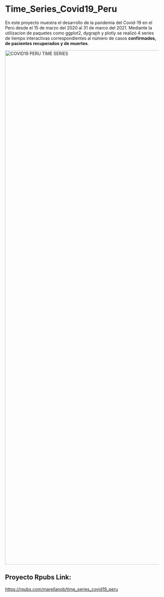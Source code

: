 # Time_Series_Covid19_Peru

En este proyecto muestra el desarrollo de la pandemia del Covid-19 en el Perú desde el 15 de marzo del 2020 al 31 de marco del 2021. Mediante la utilizacion de paquetes como ggplot2, dygraph y plotly se realizó 4 series de tiempo interactivas correspondientes al número de casos **confirmados, de pacientes recuperados y de muertes**. 

<img width="1680" alt="COVID19 PERU TIME SERIES" src="https://user-images.githubusercontent.com/79113395/147373062-9d6e4cfc-8b4e-4587-a7b2-5075e80aa225.png">


## Proyecto Rpubs Link:

https://rpubs.com/marellanob/time_series_covid19_peru
